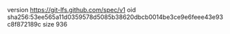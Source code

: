version https://git-lfs.github.com/spec/v1
oid sha256:53ee565a11d0359578d5085b38620dbcb0014be3ce9e6feee43e93c8f872189c
size 936
